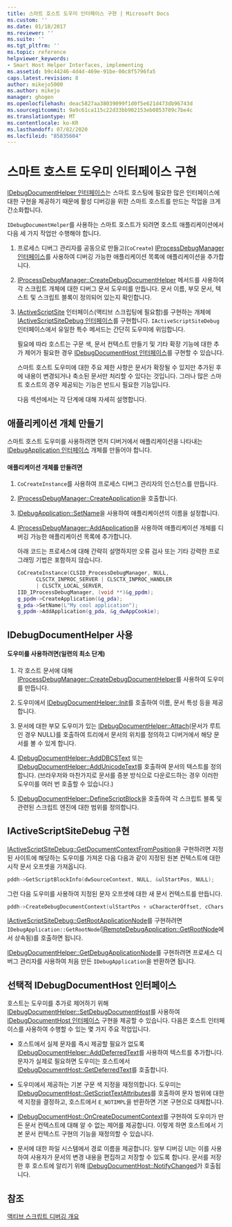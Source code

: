 ```yaml
---
title: 스마트 호스트 도우미 인터페이스 구현 | Microsoft Docs
ms.custom: ''
ms.date: 01/18/2017
ms.reviewer: ''
ms.suite: ''
ms.tgt_pltfrm: ''
ms.topic: reference
helpviewer_keywords:
- Smart Host Helper Interfaces, implementing
ms.assetid: b9c44246-4d4d-469e-91be-00c8f5796fa5
caps.latest.revision: 8
author: mikejo5000
ms.author: mikejo
manager: ghogen
ms.openlocfilehash: deac5827aa38039099f1d0f5e621d473db96743d
ms.sourcegitcommit: 9a9c61ca115c22d33bb902153eb0853789c7be4c
ms.translationtype: MT
ms.contentlocale: ko-KR
ms.lasthandoff: 07/02/2020
ms.locfileid: "85835604"
---
```

# <a name="implementing-smart-host-helper-interfaces"></a>스마트 호스트 도우미 인터페이스 구현
[IDebugDocumentHelper 인터페이스](../winscript/reference/idebugdocumenthelper-interface.md)는 스마트 호스팅에 필요한 많은 인터페이스에 대한 구현을 제공하기 때문에 활성 디버깅을 위한 스마트 호스트를 만드는 작업을 크게 간소화합니다.  
  
 `IDebugDocumentHelper`를 사용하는 스마트 호스트가 되려면 호스트 애플리케이션에서 다음 세 가지 작업만 수행해야 합니다.  
  
1. 프로세스 디버그 관리자를 공동으로 만들고(`CoCreate`) [IProcessDebugManager 인터페이스](../winscript/reference/iprocessdebugmanager-interface.md)를 사용하여 디버깅 가능한 애플리케이션 목록에 애플리케이션을 추가합니다.  
  
2. [IProcessDebugManager::CreateDebugDocumentHelper](../winscript/reference/iprocessdebugmanager-createdebugdocumenthelper.md) 메서드를 사용하여 각 스크립트 개체에 대한 디버그 문서 도우미를 만듭니다. 문서 이름, 부모 문서, 텍스트 및 스크립트 블록이 정의되어 있는지 확인합니다.  
  
3. [IActiveScriptSite](../winscript/reference/iactivescriptsite.md) 인터페이스(액티브 스크립팅에 필요함)를 구현하는 개체에 [IActiveScriptSiteDebug 인터페이스](../winscript/reference/iactivescriptsitedebug-interface.md)를 구현합니다. `IActiveScriptSiteDebug` 인터페이스에서 유일한 특수 메서드는 간단히 도우미에 위임합니다.  
  
   필요에 따라 호스트는 구문 색, 문서 컨텍스트 만들기 및 기타 확장 기능에 대한 추가 제어가 필요한 경우 [IDebugDocumentHost 인터페이스](../winscript/reference/idebugdocumenthost-interface.md)를 구현할 수 있습니다.  
  
   스마트 호스트 도우미에 대한 주요 제한 사항은 문서가 확장될 수 있지만 추가된 후에 내용이 변경되거나 축소된 문서만 처리할 수 있다는 것입니다. 그러나 많은 스마트 호스트의 경우 제공되는 기능은 반드시 필요한 기능입니다.  
  
   다음 섹션에서는 각 단계에 대해 자세히 설명합니다.  
  
## <a name="create-an-application-object"></a>애플리케이션 개체 만들기  
 스마트 호스트 도우미를 사용하려면 먼저 디버거에서 애플리케이션을 나타내는 [IDebugApplication 인터페이스](../winscript/reference/idebugapplication-interface.md) 개체를 만들어야 합니다.  
  
#### <a name="to-create-an-application-object"></a>애플리케이션 개체를 만들려면  
  
1. `CoCreateInstance`를 사용하여 프로세스 디버그 관리자의 인스턴스를 만듭니다.  
  
2. [IProcessDebugManager::CreateApplication](../winscript/reference/iprocessdebugmanager-createapplication.md)을 호출합니다.  
  
3. [IDebugApplication::SetName](../winscript/reference/idebugapplication-setname.md)을 사용하여 애플리케이션의 이름을 설정합니다.  
  
4. [IProcessDebugManager::AddApplication](../winscript/reference/iprocessdebugmanager-addapplication.md)을 사용하여 애플리케이션 개체를 디버깅 가능한 애플리케이션 목록에 추가합니다.  
  
     아래 코드는 프로세스에 대해 간략히 설명하지만 오류 검사 또는 기타 강력한 프로그래밍 기법은 포함하지 않습니다.  
  
    ```cpp
    CoCreateInstance(CLSID_ProcessDebugManager, NULL,  
          CLSCTX_INPROC_SERVER | CLSCTX_INPROC_HANDLER  
          | CLSCTX_LOCAL_SERVER,  
    IID_IProcessDebugManager, (void **)&g_ppdm);  
    g_ppdm->CreateApplication(&g_pda);  
    g_pda->SetName(L"My cool application");  
    g_ppdm->AddApplication(g_pda, &g_dwAppCookie);  
    ```  
  
## <a name="using-idebugdocumenthelper"></a>IDebugDocumentHelper 사용  
  
#### <a name="to-use-the-helper-minimal-sequence-of-steps"></a>도우미를 사용하려면(일련의 최소 단계)  
  
1. 각 호스트 문서에 대해 [IProcessDebugManager::CreateDebugDocumentHelper](../winscript/reference/iprocessdebugmanager-createdebugdocumenthelper.md)를 사용하여 도우미를 만듭니다.  
  
2. 도우미에서 [IDebugDocumentHelper::Init](../winscript/reference/idebugdocumenthelper-init.md)를 호출하여 이름, 문서 특성 등을 제공합니다.  
  
3. 문서에 대한 부모 도우미가 있는 [IDebugDocumentHelper::Attach](../winscript/reference/idebugdocumenthelper-attach.md)(문서가 루트인 경우 NULL)를 호출하여 트리에서 문서의 위치를 정의하고 디버거에서 해당 문서를 볼 수 있게 합니다.  
  
4. [IDebugDocumentHelper::AddDBCSText](../winscript/reference/idebugdocumenthelper-adddbcstext.md) 또는 [IDebugDocumentHelper::AddUnicodeText](../winscript/reference/idebugdocumenthelper-addunicodetext.md)를 호출하여 문서의 텍스트를 정의합니다. (브라우저와 마찬가지로 문서를 증분 방식으로 다운로드하는 경우 이러한 도우미를 여러 번 호출할 수 있습니다.)  
  
5. [IDebugDocumentHelper::DefineScriptBlock](../winscript/reference/idebugdocumenthelper-definescriptblock.md)을 호출하여 각 스크립트 블록 및 관련된 스크립트 엔진에 대한 범위를 정의합니다.  
  
## <a name="implementing-iactivescriptsitedebug"></a>IActiveScriptSiteDebug 구현  
 [IActiveScriptSiteDebug::GetDocumentContextFromPosition](../winscript/reference/iactivescriptsitedebug-getdocumentcontextfromposition.md)을 구현하려면 지정된 사이트에 해당하는 도우미를 가져온 다음 다음과 같이 지정된 원본 컨텍스트에 대한 시작 문서 오프셋을 가져옵니다.  
  
```cpp
pddh->GetScriptBlockInfo(dwSourceContext, NULL, &ulStartPos, NULL);  
```  
  
 그런 다음 도우미를 사용하여 지정된 문자 오프셋에 대한 새 문서 컨텍스트를 만듭니다.  
  
```cpp
pddh->CreateDebugDocumentContext(ulStartPos + uCharacterOffset, cChars, &pddcNew);  
```  
  
 [IActiveScriptSiteDebug::GetRootApplicationNode](../winscript/reference/iactivescriptsitedebug-getrootapplicationnode.md)를 구현하려면 `IDebugApplication::GetRootNode`([IRemoteDebugApplication::GetRootNode](../winscript/reference/iremotedebugapplication-getrootnode.md)에서 상속됨)를 호출하면 됩니다.  
  
 [IDebugDocumentHelper::GetDebugApplicationNode](../winscript/reference/idebugdocumenthelper-getdebugapplicationnode.md)를 구현하려면 프로세스 디버그 관리자를 사용하여 처음 만든 `IDebugApplication`을 반환하면 됩니다.  
  
## <a name="the-optional-idebugdocumenthost-interface"></a>선택적 IDebugDocumentHost 인터페이스  
 호스트는 도우미를 추가로 제어하기 위해 [IDebugDocumentHelper::SetDebugDocumentHost](../winscript/reference/idebugdocumenthelper-setdebugdocumenthost.md)를 사용하여 [IDebugDocumentHost 인터페이스](../winscript/reference/idebugdocumenthost-interface.md) 구현을 제공할 수 있습니다. 다음은 호스트 인터페이스를 사용하여 수행할 수 있는 몇 가지 주요 작업입니다.  
  
- 호스트에서 실제 문자를 즉시 제공할 필요가 없도록 [IDebugDocumentHelper::AddDeferredText](../winscript/reference/idebugdocumenthelper-adddeferredtext.md)를 사용하여 텍스트를 추가합니다. 문자가 실제로 필요하면 도우미는 호스트에서 [IDebugDocumentHost::GetDeferredText](../winscript/reference/idebugdocumenthost-getdeferredtext.md)를 호출합니다.  
  
- 도우미에서 제공하는 기본 구문 색 지정을 재정의합니다. 도우미는 [IDebugDocumentHost::GetScriptTextAttributes](../winscript/reference/idebugdocumenthost-getscripttextattributes.md)를 호출하여 문자 범위에 대한 색 지정을 결정하고, 호스트에서 `E_NOTIMPL`을 반환하면 기본 구현으로 대체합니다.  
  
- [IDebugDocumentHost::OnCreateDocumentContext](../winscript/reference/idebugdocumenthost-oncreatedocumentcontext.md)를 구현하여 도우미가 만든 문서 컨텍스트에 대해 알 수 없는 제어를 제공합니다. 이렇게 하면 호스트에서 기본 문서 컨텍스트 구현의 기능을 재정의할 수 있습니다.  
  
- 문서에 대한 파일 시스템에서 경로 이름을 제공합니다. 일부 디버깅 UI는 이를 사용하여 사용자가 문서의 변경 내용을 편집하고 저장할 수 있도록 합니다. 문서를 저장한 후 호스트에 알리기 위해 [IDebugDocumentHost::NotifyChanged](../winscript/reference/idebugdocumenthost-notifychanged.md)가 호출됩니다.  
  
## <a name="see-also"></a>참조  
 [액티브 스크립트 디버깅 개요](../winscript/active-script-debugging-overview.md)